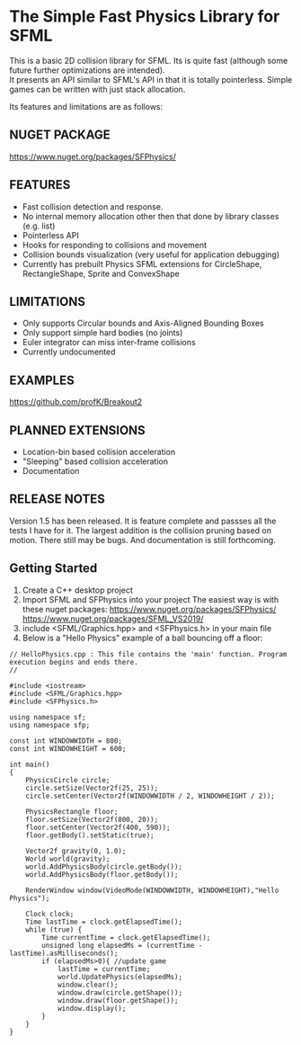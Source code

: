 # The Simple Fast Physics Library for SFML

This is a basic 2D collision library for SFML.  Its is quite fast (although some future further optimizations are intended).  
It presents an API similar to SFML's API in that it is totally pointerless.  Simple games can be written with just stack allocation.

Its features and limitations are as follows:

## NUGET PACKAGE
https://www.nuget.org/packages/SFPhysics/

## FEATURES
* Fast collision detection and response.
* No internal memory allocation other then that done by library classes (e.g. list<T>)
* Pointerless API
* Hooks for responding to collisions and movement
* Collision bounds visualization (very useful for application debugging)
* Currently has prebuilt Physics SFML extensions for CircleShape, RectangleShape, Sprite and ConvexShape

## LIMITATIONS
* Only supports Circular bounds and Axis-Aligned Bounding Boxes
* Only support simple hard bodies (no joints)
* Euler integrator can miss inter-frame collisions
* Currently undocumented

## EXAMPLES
https://github.com/profK/Breakout2  

## PLANNED EXTENSIONS
* Location-bin based collision acceleration
* "Sleeping" based collision acceleration
* Documentation
  
## RELEASE NOTES
Version 1.5 has been released.  It is feature complete and passses all the tests I have for it.  The largest addition is the
collision pruning based on motion.
There still may be bugs.  And documentation is still forthcoming.

## Getting Started
1.  Create a C++ desktop project
2.  Import SFML and SFPhysics into your project 
    The easiest way is with these nuget packages:
    https://www.nuget.org/packages/SFPhysics/
    https://www.nuget.org/packages/SFML_VS2019/
3. include <SFML/Graphics.hpp>  and <SFPhysics.h> in your main file
4. Below is a "Hello Physics" example of a ball bouncing off a floor:
  
```
// HelloPhysics.cpp : This file contains the 'main' function. Program execution begins and ends there.
//

#include <iostream>
#include <SFML/Graphics.hpp>
#include <SFPhysics.h>

using namespace sf;
using namespace sfp;

const int WINDOWWIDTH = 800;
const int WINDOWHEIGHT = 600;

int main()
{
    PhysicsCircle circle;
    circle.setSize(Vector2f(25, 25));
    circle.setCenter(Vector2f(WINDOWWIDTH / 2, WINDOWHEIGHT / 2));

    PhysicsRectangle floor;
    floor.setSize(Vector2f(800, 20));
    floor.setCenter(Vector2f(400, 590));
    floor.getBody().setStatic(true);

    Vector2f gravity(0, 1.0);
    World world(gravity);
    world.AddPhysicsBody(circle.getBody());
    world.AddPhysicsBody(floor.getBody());

    RenderWindow window(VideoMode(WINDOWWIDTH, WINDOWHEIGHT),"Hello Physics");

    Clock clock;
    Time lastTime = clock.getElapsedTime();
    while (true) {
        Time currentTime = clock.getElapsedTime();
        unsigned long elapsedMs = (currentTime - lastTime).asMilliseconds();
        if (elapsedMs>0){ //update game
            lastTime = currentTime;
            world.UpdatePhysics(elapsedMs);
            window.clear();
            window.draw(circle.getShape());
            window.draw(floor.getShape());
            window.display();
        }
    }
}
```
